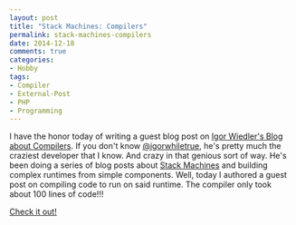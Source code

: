 ```yaml
---
layout: post
title: "Stack Machines: Compilers"
permalink: stack-machines-compilers
date: 2014-12-18
comments: true
categories:
- Hobby
tags:
- Compiler
- External-Post
- PHP
- Programming
---
```


I have the honor today of writing a guest blog post on [Igor Wiedler's Blog about Compilers](https://igor.io/2014/12/18/stack-machines-compilers.html). If you don't know [@igorwhiletrue](https://twitter.com/igorwhiletrue), he's pretty much the craziest developer that I know. And crazy in that genious sort of way. He's been doing a series of blog posts about [Stack Machines](https://igor.io/2013/08/28/stack-machines-fundamentals.html) and building complex runtimes from simple components. Well, today I authored a guest post on compiling code to run on said runtime. The compiler only took about 100 lines of code!!!

[Check it out!](https://igor.io/2014/12/18/stack-machines-compilers.html)

